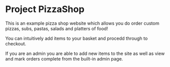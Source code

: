 # Project PizzaShop

This is an example pizza shop website which allows you do order custom pizzas, subs, pastas, salads and platters of food!

You can intuitively add items to your basket and procedd through to checkout.

If you are an admin you are able to add new items to the site as well as view and mark orders complete from the built-in admin page.
